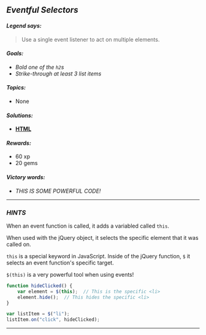 ## _Eventful Selectors_

#### _Legend says:_
> Use a single event listener to act on multiple elements.

#### _Goals:_
+ _Bold one of the `h2`s_
+ _Strike-through at least 3 list items_

#### _Topics:_
+ None

#### _Solutions:_
+ **[HTML](Eventful_Selectors.html)**

#### _Rewards:_
+ 60  xp
+ 20 gems

#### _Victory words:_
+ _THIS IS SOME POWERFUL CODE!_

___

### _HINTS_

When an event function is called, it adds a variabled called `this`.

When used with the jQuery object, it selects the specific element that it was called on.

`this` is a special keyword in JavaScript. Inside of the jQuery function, `$` it selects an event function's specific target.

`$(this)` is a very powerful tool when using events!


```javascript
function hideClicked() {
    var element = $(this);  // This is the specific <li>
    element.hide();  // This hides the specific <li>
}

var listItem = $("li");
listItem.on("click", hideClicked);
```

___
